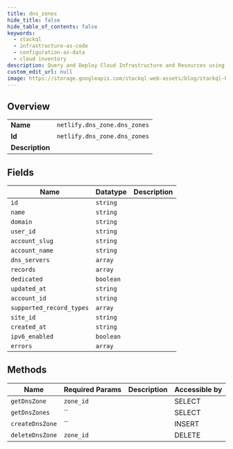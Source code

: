 ```yaml
---
title: dns_zones
hide_title: false
hide_table_of_contents: false
keywords:
  - stackql
  - infrastructure-as-code
  - configuration-as-data
  - cloud inventory
description: Query and Deploy Cloud Infrastructure and Resources using SQL
custom_edit_url: null
image: https://storage.googleapis.com/stackql-web-assets/blog/stackql-blog-post-featured-image.png
---
```

  
    

## Overview
<table><tbody>
<tr><td><b>Name</b></td><td><code>netlify.dns_zone.dns_zones</code></td></tr>
<tr><td><b>Id</b></td><td><code>netlify.dns_zone.dns_zones</code></td></tr>
<tr><td><b>Description</b></td><td></td></tr>
</tbody></table>

## Fields
| Name | Datatype | Description |
| ---- | -------- | ----------- |
| `id` | `string` |  |
| `name` | `string` |  |
| `domain` | `string` |  |
| `user_id` | `string` |  |
| `account_slug` | `string` |  |
| `account_name` | `string` |  |
| `dns_servers` | `array` |  |
| `records` | `array` |  |
| `dedicated` | `boolean` |  |
| `updated_at` | `string` |  |
| `account_id` | `string` |  |
| `supported_record_types` | `array` |  |
| `site_id` | `string` |  |
| `created_at` | `string` |  |
| `ipv6_enabled` | `boolean` |  |
| `errors` | `array` |  |
## Methods
| Name | Required Params | Description | Accessible by |
| ---- | --------------- | ----------- | ------------- |
| `getDnsZone` | `zone_id` |  | SELECT |
| `getDnsZones` | `` |  | SELECT |
| `createDnsZone` | `` |  | INSERT |
| `deleteDnsZone` | `zone_id` |  | DELETE |
